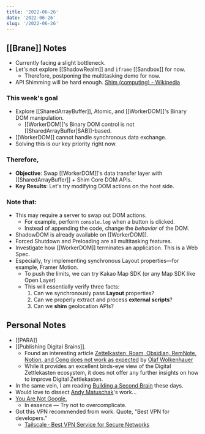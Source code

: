 ```yaml
---
title: '2022-06-26'
date: '2022-06-26'
slug: '/2022-06-26'
---
```


## [[Brane]] Notes

- Currently facing a slight bottleneck.
- Let's not explore [[ShadowRealm]] and `iframe` [[Sandbox]] for now.
  - Therefore, postponing the multitasking demo for now.
- API Shimming will be hard enough. [Shim \(computing\) - Wikipedia](<https://en.wikipedia.org/wiki/Shim_(computing)>)

### This week's goal

- Explore [[SharedArrayBuffer]], Atomic, and [[WorkerDOM]]'s Binary DOM manipulation.
  - [[WorkerDOM]]'s Binary DOM control is not [[SharedArrayBuffer|SAB]]-based.
- [[WorkerDOM]] cannot handle synchronous data exchange.
- Solving this is our key priority right now.

### Therefore,

- **Objective**: Swap [[WorkerDOM]]'s data transfer layer with [[SharedArrayBuffer]] + Shim Core DOM APIs.
- **Key Results**: Let's try modifying DOM actions on the host side.

### Note that:

- This may require a server to swap out DOM actions.
  - For example, perform `console.log` when a button is clicked.
  - Instead of appending the code, change the _behavior_ of the DOM.
- ShadowDOM is already available on [[WorkerDOM]].
- Forced Shutdown and Preloading are all multitasking features.
- Investigate how [[WorkerDOM]] terminates an application. This is a Web Spec.
- Especially, try implementing synchronous Layout properties—for example, Framer Motion.
  - To push the limits, we can try Kakao Map SDK (or any Map SDK like Open Layer)
  - This will essentially verify three facts:
    1. Can we synchronously pass **Layout** properties?
    2. Can we properly extract and process **external scripts**?
    3. Can we **shim** geolocation APIs?

## Personal Notes

- [[PARA]]
- [[Publishing Digital Brains]].
  - Found an interesting article [Zettelkasten, Roam, Obsidian, RemNote, Notion, and Cong does not work as expected](https://agenda.community/t/zettelkasten-roam-obsidian-remnote-notion-and-cong-does-not-work-as-expected/71102) by [Olaf Wolkenhauer](https://agenda.community/u/olaf.wolkenhauer)
  - While it provides an excellent birds-eye view of the Digital Zettlekasten ecosystem, it does not offer any further insights on how to improve Digital Zettlekasten.
- In the same vein, I am reading [Building a Second Brain](https://www.buildingasecondbrain.com/book) these days.
- Would love to dissect [Andy Matuschak](https://andymatuschak.org/)'s work...
- [You Are Not Google.](https://blog.bradfieldcs.com/you-are-not-google-84912cf44afb)
  - In essence — Try not to overcomplicate.
- Got this VPN recommended from work. Quote, "Best VPN for developers."
  - [Tailscale · Best VPN Service for Secure Networks](https://tailscale.com/)
